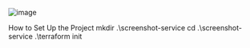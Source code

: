 
![image](https://user-images.githubusercontent.com/59709429/126085939-4077780a-ca1c-4637-a557-092cebd40799.png)

How to Set Up the Project
mkdir .\screenshot-service
cd .\screenshot-service
.\terraform init

